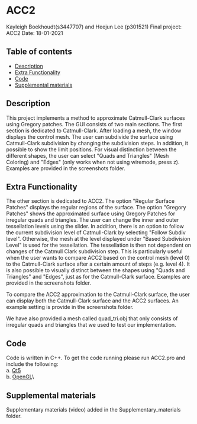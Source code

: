 # ACC2
Kayleigh Boekhoudt(s3447707) and Heejun Lee (p301521)
Final project: ACC2
Date: 18-01-2021


## Table of contents
* [Description](#description)
* [Extra Functionality](#extra-functionality)
* [Code](#code)
* [Supplemental materials](#supplemental-materials)


## Description
This project implements a method to approximate Catmull-Clark surfaces using Gregory patches. The GUI consists of two main sections. The first section is dedicated to Catmull-Clark. After loading a mesh, the window displays the control mesh. The user can subdivide the surface using Catmull-Clark subdivision by changing the subdivision steps. In addition, it possible to show the limit positions. For visual distinction between the different shapes, the user can select "Quads and Triangles" (Mesh Coloring) and "Edges" (only works when not using wiremode, press z). Examples are provided in the screenshots folder.


## Extra Functionality
The other section is dedicated to ACC2. The option "Regular Surface Patches" displays the regular regions of the surface. The option "Gregory Patches" shows the approximated surface using Gregory Patches for irregular quads and triangles. The user can change the inner and outer tessellation levels using the slider.
In addition, there is an option to follow the current subdivision level of Catmull-Clark by selecting "Follow Subdiv level". Otherwise, the mesh at the level displayed under "Based Subdivision Level" is used for the tessellation. The tessellation is then not dependent on changes of the Catmull Clark subdivision step. This is particularly useful when the user wants to compare ACC2 based on the control mesh (level 0) to the Catmull-Clark surface after a certain amount of steps (e.g. level 4).
It is also possible to visually distinct between the shapes using "Quads and Triangles" and "Edges", just as for the Catmull-Clark surface. Examples are provided in the screenshots folder.

To compare the ACC2 approximation to the Catmull-Clark surface, the user can display both the Catmull-Clark surface and the ACC2 surfaces. An example setting is provide in the screenshots folder.

We have also provided a mesh called quad_tri.obj that only consists of irregular quads and triangles that we used to test our implementation.


## Code
Code is written in C++. To get the code running please run ACC2.pro and include the following:\
a. [Qt5](https://www.qt.io/)\
b. [OpenGL](https://www.opengl.org//)\


## Supplemental materials
Supplementary materials (video) added in the Supplementary_materials folder.

